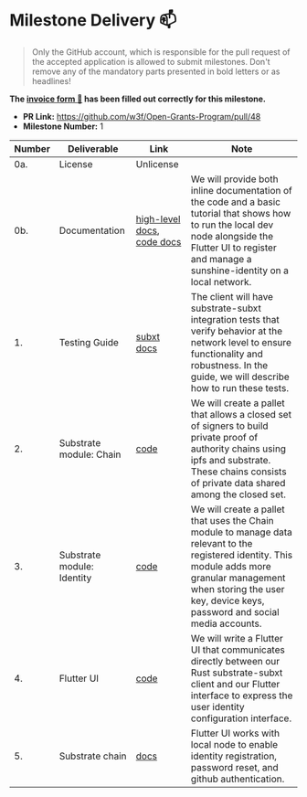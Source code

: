 # Milestone Delivery :mailbox:

> Only the GitHub account, which is responsible for the pull request of the accepted application is allowed to submit milestones. Don't remove any of the mandatory parts presented in bold letters or as headlines!

**The [invoice form :pencil:](https://forms.gle/8Wx7nxtq8fKrsuEz8) has been filled out correctly for this milestone.**  

* **PR Link:** https://github.com/w3f/Open-Grants-Program/pull/48
* **Milestone Number:** 1

| Number | Deliverable | Link | Note |
| ------------- | ------------- | ------------- | ------------- |
| 0a. | License | Unlicense |
| 0b. | Documentation | [high-level docs](https://sunshine-protocol.github.io/sunshine-bounty/client/keybase.html), [code docs](https://docs.rs/sunshine-identity-client/0.2.3/sunshine_identity_client/) | We will provide both inline documentation of the code and a basic tutorial that shows how to run the local dev node alongside the Flutter UI to register and manage a sunshine-identity on a local network. |
| 1. | Testing Guide | [subxt docs](https://sunshine-protocol.github.io/sunshine-bounty/client/subxt.html) | The client will have substrate-subxt integration tests that verify behavior at the network level to ensure functionality and robustness. In the guide, we will describe how to run these tests. | 
| 2. | Substrate module: Chain | [code](https://github.com/sunshine-protocol/sunshine-keybase/blob/master/chain/pallet/src/lib.rs) | We will create a pallet that allows a closed set of signers to build private proof of authority chains using ipfs and substrate. These chains consists of private data shared among the closed set. |  
| 3. | Substrate module: Identity | [code](https://github.com/sunshine-protocol/sunshine-keybase/blob/master/identity/pallet/src/lib.rs) | We will create a pallet that uses the Chain module to manage data relevant to the registered identity. This module adds more granular management when storing the user key, device keys, password and social media accounts. |  
| 4. | Flutter UI | [code](https://github.com/sunshine-protocol/sunshine-keybase-ui) | We will write a Flutter UI that communicates directly between our Rust substrate-subxt client and our Flutter interface to express the user identity configuration interface. |  
| 5. | Substrate chain | [docs](https://sunshine-protocol.github.io/sunshine-bounty/client/keybase.html) | Flutter UI works with local node to enable identity registration, password reset, and github authentication. |  
